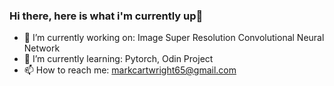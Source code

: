 ### Hi there, here is what i'm currently up👋

<!--
**mark2661/mark2661** is a ✨ _special_ ✨ repository because its `README.md` (this file) appears on your GitHub profile.

Here are some ideas to get you started: -->

- 🔭 I’m currently working on: Image Super Resolution Convolutional Neural Network
- 🌱 I’m currently learning: Pytorch, Odin Project
- 📫 How to reach me: markcartwright65@gmail.com

